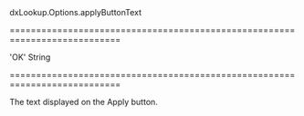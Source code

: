 <!--id-->dxLookup.Options.applyButtonText<!--/id-->
===========================================================================
<!--default-->'OK'<!--/default-->
<!--type-->String<!--/type-->
===========================================================================

<!--shortDescription-->
The text displayed on the Apply button.
<!--/shortDescription-->

<!--fullDescription-->

<!--/fullDescription-->